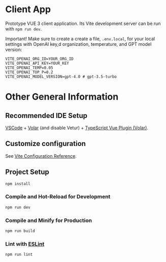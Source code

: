 # Client App

Prototype VUE 3 client application. Its Vite development server can be run with
`npm run dev`.

Important! Make sure to create a create a file, `.env.local`, for your local
settings with OpenAI key,d organization, temperature, and GPT model version:

```
VITE_OPENAI_ORG_ID=YOUR_ORG_ID
VITE_OPENAI_API_KEY=YOUR_KEY
VITE_OPENAI_TEMP=0.05
VITE_OPENAI_TOP_P=0.2
VITE_OPENAI_MODEL_VERSION=gpt-4.0 # gpt-3.5-turbo
```

# Other General Information

## Recommended IDE Setup

[VSCode](https://code.visualstudio.com/) + [Volar](https://marketplace.visualstudio.com/items?itemName=Vue.volar) (and disable Vetur) + [TypeScript Vue Plugin (Volar)](https://marketplace.visualstudio.com/items?itemName=Vue.vscode-typescript-vue-plugin).

## Customize configuration

See [Vite Configuration Reference](https://vitejs.dev/config/).

## Project Setup

```sh
npm install
```

### Compile and Hot-Reload for Development

```sh
npm run dev
```

### Compile and Minify for Production

```sh
npm run build
```

### Lint with [ESLint](https://eslint.org/)

```sh
npm run lint
```

